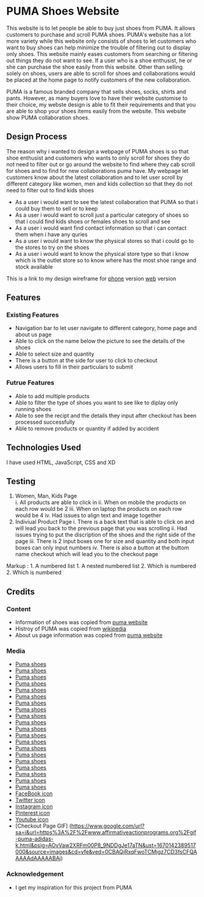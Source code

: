 # PUMA Shoes Website
This website is to let people be able to buy just shoes from PUMA. It allows customers to purchase and scroll PUMA shoes. PUMA's website has a lot more variety while this website only consists of shoes to let customers who want to buy shoes can help minimize the trouble of filtering out to display only shoes. This website mainly eases customers from searching or filtering out things they do not want to see. If a user who is a shoe enthusist, he or she can purchase the shoe easily from this website. Other than selling solely on shoes, users are able to scroll for shoes and collaborations would be placed at the home page to notify customers of the new collaboration. 

PUMA is a famous branded company that sells shoes, socks, shirts and pants. However, as many buyers love to have their website customise to their choice, my webste design is able to fit their requirements and that you are able to shop your shoes items easily from the website. This website show PUMA collaboration shoes.

## Design Process
The reason why i wanted to design a webpage of PUMA shoes is so that shoe enthusist and customers who wants to only scroll for shoes they do not need to filter out or go around the website to find where they cab scroll for shoes and to find for new collaborations puma have. My webpage let customers know about the latest collaboration and to let user scroll by different category like women, men and kids collection so that they do not need to filter out to find kids shoes
- As a user i would want to see the latest collaboration that PUMA so that i could buy them to sell or to keep
- As a user i would want to scroll just a particular category of shoes so that i could find kids shoes or females shoes to scroll and see
- As a user i would want find contact information so that i can contact them when i have any quries 
- As a user i would want to know the physical stores so that i could go to the stores to try on the shoes
- As a user i would want to know the physical store type so that i know which is the outlet store so to know where has the most shoe range and stock available 

This is a link to my design wireframe for [phone](https://xd.adobe.com/view/e117b908-6ddd-4011-9298-cdd1a80073ed-b444/) version [web](https://xd.adobe.com/view/e6412877-44b1-4afb-9239-cc6b6a545d89-b312/) version

## Features
### Existing Features
- Navigation bar to let user navigate to different category, home page and about us page
- Able to click on the name below the picture to see the details of the shoes
- Able to select size and quantity
- There is a button at the side for user to click to checkout
- Allows users to fill in their particulars to submit 
### Futrue Features
- Able to add multiple products 
- Able to filter the type of shoes you want to see like to diplay only running shoes
- Able to see the recipt and the details they input after checkout has been processed successfully 
- Able to remove products or quantity if added by accident
## Technologies Used
I have used HTML, JavaScript, CSS and XD
## Testing
1. Women, Man, Kids Page  
      i. All products are able to click in 
       ii. When on mobile the products on each row would be 2
        iii. When on laptop the products on each row would be 4
        iv. Had issues to align text and image together
2. Indiviual Product Page
        i. There is a back text that is able to click on and will lead you back to the previous page that you was scrolling 
    ii. Had issues trying to put the discription of the shoes and the right side of the page 
   iii. There is 2 input boxes one for size and quantity and both input boxes can only input numbers
   iv. There is also a button at the buttom name checkout which will lead you to the checkout page 

 Markup : 1. A numbered list
              1. A nested numbered list
              2. Which is numbered
          2. Which is numbered
## Credits
### Content
- Information of shoes was copied from [puma website](https://sg.puma.com/)
- Histroy of PUMA was copied from [wikipedia](https://en.wikipedia.org/wiki/Puma_(brand))
- About us page information was copied from [puma website](https://sg.puma.com/)
### Media
- [Puma shoes](https://images.puma.com/image/upload/f_auto,q_auto,b_rgb:fafafa,w_600,h_600/global/387049/01/sv01/fnd/SEA/fmt/png/PUMA-x-COCA-COLA-Suede-Sneakers)
- [Puma shoes](https://images.puma.com/image/upload/f_auto,q_auto,b_rgb:fafafa,w_600,h_600/global/387027/01/sv01/fnd/SEA/fmt/png/PUMA-x-COCA-COLA-Slipstream-Sneakers)
- [Puma shoes](https://images.puma.com/image/upload/f_auto,q_auto,b_rgb:fafafa,w_600,h_600/global/387217/01/sv01/fnd/SEA/fmt/png/PUMA-x-COCA-COLA-Rider-FV-Limited-Edition-Sneakers)
- [Puma shoes](https://images.puma.com/image/upload/f_auto,q_auto,b_rgb:fafafa,w_600,h_600/global/387023/01/sv01/fnd/SEA/fmt/png/PUMA-x-COCA-COLA-Rider-FV-Sneakers)
- [Puma shoes](https://images.puma.com/image/upload/f_auto,q_auto,b_rgb:fafafa,w_600,h_600/global/376187/02/sv01/fnd/SEA/fmt/png/Softride-Premier-Women's-Running-Shoes)
- [Puma shoes](https://images.puma.com/image/upload/f_auto,q_auto,b_rgb:fafafa,w_600,h_600/global/372276/01/sv01/fnd/SEA/fmt/png/Leadcat-FTR-Slides)
- [Puma shoes](https://images.puma.com/image/upload/f_auto,q_auto,b_rgb:fafafa,w_600,h_600/global/195277/02/sv01/fnd/SEA/fmt/png/Prowl-Slip-On-Shine-Women's-Training-Shoes)
- [Puma shoes](https://images.puma.com/image/upload/f_auto,q_auto,b_rgb:fafafa,w_600,h_600/global/376582/16/sv01/fnd/SEA/fmt/png/TRC-Blaze-Court-Basketball-Shoes)
- [Puma shoes](https://images.puma.com/image/upload/f_auto,q_auto,b_rgb:fafafa,w_600,h_600/global/195163/03/sv01/fnd/SEA/fmt/png/Better-Foam-Emerge-3D-Men's-Running-Shoes)
- [Puma shoes](https://images.puma.com/image/upload/f_auto,q_auto,b_rgb:fafafa,w_600,h_600/global/194681/02/sv01/fnd/SEA/fmt/png/Eternity-Nitro-Men's-Running-Shoes)
- [Puma shoes](https://images.puma.com/image/upload/f_auto,q_auto,b_rgb:fafafa,w_600,h_600/global/376049/08/sv01/fnd/SEA/fmt/png/PWRFRAME-Men's-Training-Shoes)
- [Puma shoes](https://images.puma.com/image/upload/f_auto,q_auto,b_rgb:fafafa,w_600,h_600/global/371044/02/sv01/fnd/SEA/fmt/png/Cool-Cat-V-Sandals-Men)
- [Puma shoes](https://images.puma.com/image/upload/f_auto,q_auto,b_rgb:fafafa,w_600,h_600/global/387419/01/sv01/fnd/SEA/fmt/png/PUMA-x-POK%C3%89MON-Rider-FV-Bulbasaur-Sneakers-Youth)
- [Puma shoes](https://images.puma.com/image/upload/f_auto,q_auto,b_rgb:fafafa,w_600,h_600/global/387815/01/sv01/fnd/SEA/fmt/png/PUMA-x-POK%C3%89MON-Rider-FV-Pikachu-Sneakers-Kids)
- [Puma shoes](https://images.puma.com/image/upload/f_auto,q_auto,b_rgb:fafafa,w_600,h_600/global/387809/01/sv01/fnd/SEA/fmt/png/PUMA-x-POK%C3%89MON-Sliptream-Lo-Charmander-Sneakers-Youth)
- [Puma shoes](https://images.puma.com/image/upload/f_auto,q_auto,b_rgb:fafafa,w_600,h_600/global/387420/01/sv01/fnd/SEA/fmt/png/PUMA-x-POK%C3%89MON-Rider-FV-Bulbasaur-Sneakers-Kids)
- [Puma shoes](https://images.puma.com/image/upload/f_auto,q_auto,b_rgb:fafafa,w_600,h_600/global/387811/01/sv01/fnd/SEA/fmt/png/PUMA-x-POK%C3%89MON-Slipstream-Lo-Charmander-Alternative-Closure-Sneakers-Babies)
- [Puma shoes](https://images.puma.com/image/upload/f_auto,q_auto,b_rgb:fafafa,w_600,h_600/global/387813/01/sv01/fnd/SEA/fmt/png/PUMA-x-POK%C3%89MON-Rider-FV-Bulbasaur-Sneakers-Babies)
- [Puma shoes](https://images.puma.com/image/upload/f_auto,q_auto,b_rgb:fafafa,w_600,h_600/global/370677/31/sv01/fnd/SEA/fmt/png/Carina-L-Youth-Trainers)
- [Puma shoes](https://sg.puma.com/sg/en/pd/future-3.3-fg%2Fag-youth-football-boots/106773.html?dwvar_106773_color=01)
- [FaceBook icon](https://encrypted-tbn0.gstatic.com/images?q=tbn:ANd9GcS9vp0dfW9JUcWhf1YnGJRtLr00ejK6SqygKA&usqp=CAU)
- [Twitter icon](https://cdn-icons-png.flaticon.com/128/145/145812.png)
- [Instagram icon](https://cdn.pixabay.com/photo/2017/11/10/05/04/instagram-2935404__340.png)
- [Pinterest icon](https://cdn.pixabay.com/photo/2022/01/11/15/02/pinterest-6930796__340.png)
- [Youtube icon](https://cdn.pixabay.com/photo/2017/11/10/05/05/youtube-2935416__340.png)
- [Checkout Page GIF] (https://www.google.com/url?sa=i&url=https%3A%2F%2Fwww.affirmativeactionprograms.org%2Fgif-puma-adidas-k.html&psig=AOvVaw2XRFm00P8_9NDDgJe17aTN&ust=1670142389517000&source=images&cd=vfe&ved=0CBAQjRxqFwoTCMjgz7CD3fsCFQAAAAAdAAAAABAj)
### Acknowledgement
- I get my inspiration for this project from PUMA
